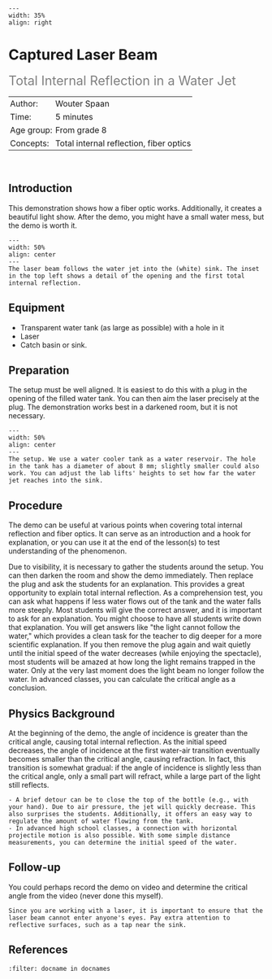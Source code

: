```{figure} ../../figures/ready.png
---
width: 35%
align: right
```

# Captured Laser Beam
<span style="font-size: 25px; color: gray;">Total Internal Reflection in a Water Jet</span>

<table style="width: 100%; border-collapse: collapse; border: none;">
    <tr style="background-color: var(--background-color);">  
        <td style="text-align: left; padding: 3px; border: none; color: var(--text-color)">Author:</td>
        <td style="text-align: left; padding: 3px; border: none; color: var(--text-color)">Wouter Spaan</td>
    </tr>
    <tr style="background-color: var(--background-color);"> 
        <td style="text-align: left; padding: 3px; border: none; color: var(--text-color)">Time:</td>
        <td style="text-align: left; padding: 3px; border: none; color: var(--text-color)">5 minutes</td>
    </tr>
    <tr style="background-color: var(--background-color);"> 
        <td style="text-align: left; padding: 3px; border: none; color: var(--text-color)">Age group:</td>
        <td style="text-align: left; padding: 3px; border: none; color: var(--text-color)">From grade 8</td>
    </tr>
    <tr style="background-color: var(--background-color);"> 
        <td style="text-align: left; padding: 3px; border: none; color: var(--text-color)">Concepts:</td>
        <td style="text-align: left; padding: 3px; border: none; color: var(--text-color)">Total internal reflection, fiber optics</td>
    </tr>
</table><br>

## Introduction
This demonstration shows how a fiber optic works. Additionally, it creates a beautiful light show. After the demo, you might have a small water mess, but the demo is worth it.


```{figure} demo53_figure1.jpg
---
width: 50%
align: center
---
The laser beam follows the water jet into the (white) sink. The inset in the top left shows a detail of the opening and the first total internal reflection.
```

## Equipment
- Transparent water tank (as large as possible) with a hole in it
- Laser
- Catch basin or sink.

## Preparation
The setup must be well aligned. It is easiest to do this with a plug in the opening of the filled water tank. You can then aim the laser precisely at the plug. The demonstration works best in a darkened room, but it is not necessary.

```{figure} demo53_figure2.jpg
---
width: 50%
align: center
---
The setup. We use a water cooler tank as a water reservoir. The hole in the tank has a diameter of about 8 mm; slightly smaller could also work. You can adjust the lab lifts' heights to set how far the water jet reaches into the sink.
```


## Procedure
The demo can be useful at various points when covering total internal reflection and fiber optics. It can serve as an introduction and a hook for explanation, or you can use it at the end of the lesson(s) to test understanding of the phenomenon.

Due to visibility, it is necessary to gather the students around the setup. You can then darken the room and show the demo immediately. Then replace the plug and ask the students for an explanation. This provides a great opportunity to explain total internal reflection. As a comprehension test, you can ask what happens if less water flows out of the tank and the water falls more steeply. Most students will give the correct answer, and it is important to ask for an explanation. You might choose to have all students write down that explanation. You will get answers like "the light cannot follow the water," which provides a clean task for the teacher to dig deeper for a more scientific explanation. If you then remove the plug again and wait quietly until the initial speed of the water decreases (while enjoying the spectacle), most students will be amazed at how long the light remains trapped in the water. Only at the very last moment does the light beam no longer follow the water. In advanced classes, you can calculate the critical angle as a conclusion.

## Physics Background
At the beginning of the demo, the angle of incidence is greater than the critical angle, causing total internal reflection. As the initial speed decreases, the angle of incidence at the first water-air transition eventually becomes smaller than the critical angle, causing refraction. In fact, this transition is somewhat gradual: if the angle of incidence is slightly less than the critical angle, only a small part will refract, while a large part of the light still reflects.

```{tip}
- A brief detour can be to close the top of the bottle (e.g., with your hand). Due to air pressure, the jet will quickly decrease. This also surprises the students. Additionally, it offers an easy way to regulate the amount of water flowing from the tank.
- In advanced high school classes, a connection with horizontal projectile motion is also possible. With some simple distance measurements, you can determine the initial speed of the water.
```

## Follow-up
You could perhaps record the demo on video and determine the critical angle from the video (never done this myself).

```{warning}
Since you are working with a laser, it is important to ensure that the laser beam cannot enter anyone's eyes. Pay extra attention to reflective surfaces, such as a tap near the sink.
```

## References
```{bibliography}
:filter: docname in docnames
```